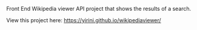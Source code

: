 Front End Wikipedia viewer API project that shows the results of a search.

View this project here: https://yirini.github.io/wikipediaviewer/
